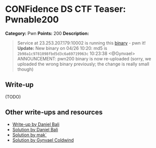 # CONFidence DS CTF Teaser: Pwnable200

**Category:** Pwn
**Points:** 200
**Description:**

> Service at 23.253.207.179:10002 is running this [binary](pwn200) - pwn it!
> **Update:** New binary on 04/26 10:20: md5 is `2b98a1c9781098fbd5d3c6a69719963c`
> 10:23:38 <@Gynvael> ANNOUNCEMENT: pwn200 binary is now re-uploaded (sorry, we uploaded the wrong binary previously; the change is really small though)

## Write-up

(TODO)

## Other write-ups and resources

* [Write-up by Daniel Bali](http://balidani.blogspot.com/2014/04/confidence-ds-ctf-pwn200-writeup.html)
* [Solution by Daniel Bali](https://gist.github.com/balidani/ab8429bc7b59af7bed8c)
* [Solution by mak`](http://lokalhost.pl/x/pwn200.py)
* [Solution by Gynvael Coldwind](https://gist.github.com/anonymous/53e6811a7c9e6f8bcf4f)
